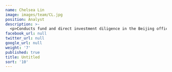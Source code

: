 ```yaml
---
name: Chelsea Lin
image: images/team/CL.jpg
position: Analyst
description: >-
  <p>Conducts fund and direct investment diligence in the Beijing office. Previously analyzed fund investments at Ardian in Beijing, one of the leading international fund of funds specialists operating in China.</p> <p>Chelsea graduated with a BA in Mathematics and Economics from Cambridge University.</p>
facebook_url: null
twitter_url: null
google_url: null
weight: '7'
published: true
title: Untitled
sort: '10'
---
```

